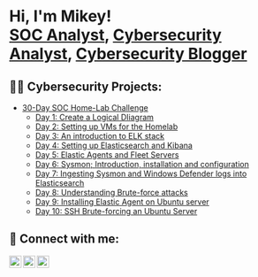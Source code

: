 <h1>Hi, I'm Mikey! <br/><a href="https://github.com/Mikey064">SOC Analyst</a>, <a href="https://www.linkedin.com/in/michaelokpu/">Cybersecurity Analyst</a>, <a href="https://medium.com/@michaelokpu">Cybersecurity Blogger</a></h1>

<h2>👨‍💻 Cybersecurity Projects:</h2>

- <a href="https://github.com/Mikey064/SOC-HomeLab/tree/main">30-Day SOC Home-Lab Challenge</a>
  - [Day 1: Create a Logical DIiagram](https://medium.com/@michaelokpu/30-days-soc-analyst-real-life-projects-e7c3797c0edd)
  - [Day 2: Setting up VMs for the Homelab](https://medium.com/@michaelokpu/day-2-an-on-premise-setup-for-your-home-lab-faaea5b40d81)
  - [Day 3: An introduction to ELK stack](https://medium.com/@michaelokpu/30-days-soc-analyst-real-life-projects-e7c3797c0edd)
  - [Day 4: Setting up Elasticsearch and Kibana](https://medium.com/@michaelokpu/30-days-soc-analyst-real-life-projects-e7c3797c0edd)
  - [Day 5: Elastic Agents and Fleet Servers](https://medium.com/@michaelokpu/30-days-soc-analyst-real-life-projects-e7c3797c0edd)
  - [Day 6: Sysmon; Introduction, installation and configuration](https://medium.com/@michaelokpu/30-days-soc-analyst-real-life-projects-e7c3797c0edd)
  - [Day 7: Ingesting Sysmon and Windows Defender logs into Elasticsearch](https://medium.com/@michaelokpu/30-days-soc-analyst-real-life-projects-e7c3797c0edd)
  - [Day 8: Understanding Brute-force attacks](https://medium.com/@michaelokpu/30-days-soc-analyst-real-life-projects-e7c3797c0edd)
  - [Day 9: Installing Elastic Agent on Ubuntu server](https://medium.com/@michaelokpu/30-days-soc-analyst-real-life-projects-e7c3797c0edd)
  - [Day 10: SSH Brute-forcing an Ubuntu Server](https://medium.com/@michaelokpu/30-days-soc-analyst-real-life-projects-e7c3797c0edd)



<h2> 🤳 Connect with me:</h2>

[<img align="left" alt="MichaelOkpu | Medium" width="22px" src="https://cdn.jsdelivr.net/npm/simple-icons@v3/icons/medium.svg" />][medium]
[<img align="left" alt="MichaelOkpu | Twitter" width="22px" src="https://cdn.jsdelivr.net/npm/simple-icons@v3/icons/twitter.svg" />][twitter]
[<img align="left" alt="MichaelOkpu | LinkedIn" width="22px" src="https://cdn.jsdelivr.net/npm/simple-icons@v3/icons/linkedin.svg" />][linkedin]


[twitter]: https://twitter.com/0x_Mikey
[medium]: https://medium.com/@michaelokpu
[linkedin]: https://www.linkedin.com/in/michaelokpu/

<!--
**joshmadakor1/joshmadakor1** is a ✨ _special_ ✨ repository because its `README.md` (this file) appears on your GitHub profile.

Here are some ideas to get you started:

- 🔭 I’m currently working on ...
- 🌱 I’m currently learning ...
- 👯 I’m looking to collaborate on ...
- 🤔 I’m looking for help with ...
- 💬 Ask me about ...
- 📫 How to reach me: ...
- 😄 Pronouns: ...
- ⚡ Fun fact: ...
-->
